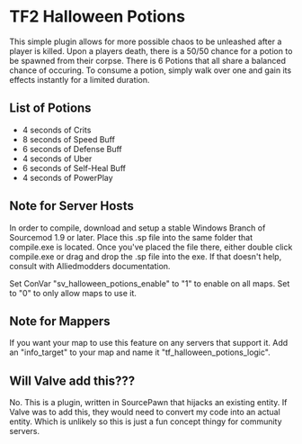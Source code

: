 # TF2 Halloween Potions
This simple plugin allows for more possible chaos to be unleashed after a player is killed. Upon a players death, there is a 50/50 chance for a potion to be spawned from their corpse. There is 6 Potions that all share a balanced chance of occuring. To consume a potion, simply walk over one and gain its effects instantly for a limited duration.

## List of Potions
- 4 seconds of Crits
- 8 seconds of Speed Buff
- 6 seconds of Defense Buff
- 4 seconds of Uber
- 6 seconds of Self-Heal Buff
- 4 seconds of PowerPlay

## Note for Server Hosts
In order to compile, download and setup a stable Windows Branch of Sourcemod 1.9 or later. Place this .sp file into the same folder that compile.exe is located. Once you've placed the file there, either double click compile.exe or drag and drop the .sp file into the exe. If that doesn't help, consult with Alliedmodders documentation.

Set ConVar "sv_halloween_potions_enable" to "1" to enable on all maps. Set to "0" to only allow maps to use it.

## Note for Mappers
If you want your map to use this feature on any servers that support it. Add an "info_target" to your map and name it "tf_halloween_potions_logic".

## Will Valve add this???
No. This is a plugin, written in SourcePawn that hijacks an existing entity. If Valve was to add this, they would need to convert my code into an actual entity. Which is unlikely so this is just a fun concept thingy for community servers.
